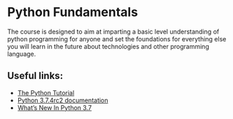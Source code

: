 # Python Fundamentals

The course is designed to aim at imparting a basic level understanding of python programming for anyone and set the foundations for everything else you will learn in the future about technologies and other programming language.

## Useful links:

- [The Python Tutorial](https://docs.python.org/3.7/tutorial/index.html)
- [Python 3.7.4rc2 documentation](https://docs.python.org/3.7/index.html)
- [What’s New In Python 3.7](https://docs.python.org/3.7/whatsnew/3.7.html)
